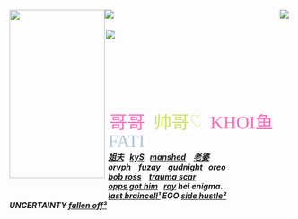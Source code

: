 <br><br>

<h5 align="left">
<img src="https://github.com/user-attachments/assets/d65cd818-2fc3-4150-9571-a73c3679f1fe" width="170" height="300" align="left"></img>
<a href="https://rentry.co/gtabi"><img src="https://github.com/user-attachments/assets/644be6e5-08f3-4868-a4bb-abf8b439e507" width="300" height="auto" align="left"></img></a>⠀<img src="https://github.com/user-attachments/assets/d65cd818-2fc3-4150-9571-a73c3679f1fe" width="2" height="2" align="left"><img src="https://komarev.com/ghpvc/?username=tojifg&color=ff66b9&plastic&label=⠀BEAUTY+COUNT⠀:&base=1000000000"></img>
  <br><br> <img src="https://github.com/user-attachments/assets/d65cd818-2fc3-4150-9571-a73c3679f1fe" width="2" height="2" align="left"><img src="https://files.catbox.moe/9skef3.png"width="200" height="auto" align="left"></img>
<br><br><br><br><br><br>
<img src="https://github.com/user-attachments/assets/d65cd818-2fc3-4150-9571-a73c3679f1fe" width="2" height="2" align="left"><img src="https://files.catbox.moe/gny306.png" width="200" height= "5" align="left"><br><br>

  <img src="https://github.com/user-attachments/assets/d5f97bab-6aba-42d8-95eb-085e9f60fc62" width="6" height="140" align="left"></img>

  <img src="https://github.com/user-attachments/assets/d65cd818-2fc3-4150-9571-a73c3679f1fe" width="2" height="2" align="left"><a href="https://github.com/bathroombreak/"><img src="https://github.com/tojifg/tojifg/blob/dcfb20e44eba97144a497a6495436283486e6af6/harvey.svg"></img></a> ⠀ <a href="https://github.com/9ANTZ/"><img src="https://github.com/tojifg/tojifg/blob/acaa5dfc48bfbc9cbd34b392f8471016c1cb876b/hc.svg"></img></a> ⠀ <a href="https://github.com/10shadows/"><img src="https://github.com/tojifg/tojifg/blob/acaa5dfc48bfbc9cbd34b392f8471016c1cb876b/khoi.svg"></img></a> ⠀ <a href="https://github.com/eatsleepedge/"><img src="https://github.com/tojifg/tojifg/blob/acaa5dfc48bfbc9cbd34b392f8471016c1cb876b/cati.svg"></img></a>
  <br> <a href="https://github.com/basementjazz/">姐夫</a>⠀<a href="https://github.com/blackbetta/">kyS</a>⠀<a href="https://github.com/vampaku/">manshed</a> ⠀<a href="https://github.com/deepaffection/">老婆</a>
  <br><a href="https://github.com/Ovrpheus/">orvph</a> ⠀<a href="https://github.com/fuziyamas/">fuzay</a> ⠀<a href="https://github.com/njqh/">gudnight</a>⠀<a href="https://github.com/P5royal/">oreo</a>
  <br><a href="https://github.com/dandysworld/">bob ross</a> ⠀<a href="https://github.com/LoveCrime/">trauma scar</a> 
  <br><a href="https://github.com/Ivanvtill/">opps got him</a>⠀<a href="https://github.com/9THNINJA/">ray</a> hei enigma..
  <br><a href="https://github.com/junkshot/">last braincell¹</a> EGO <a href="https://github.com/momoayase/">side hustle²</a> <br>UNCERTAINTY <a href="https://github.com/moonchef/">fallen off³</a>
</h5>
<br><br><br><br><br>
